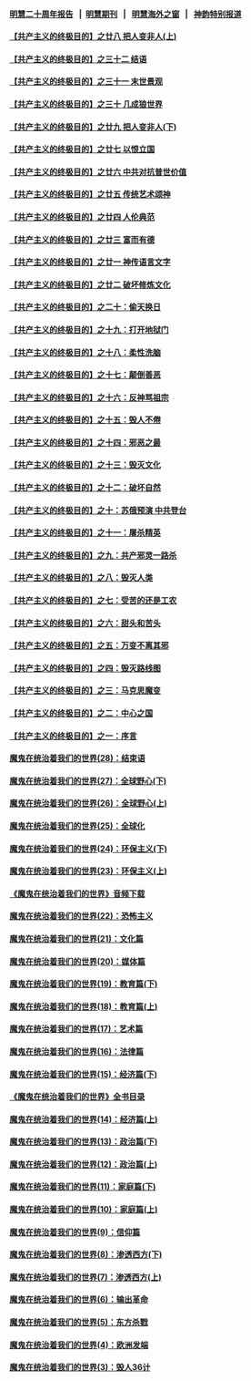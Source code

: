 #### [明慧二十周年报告](https://github.com/gfw-breaker/mh-reports/blob/master/README.md?t=07210140) &nbsp;&nbsp;|&nbsp;&nbsp;[明慧期刊](https://github.com/gfw-breaker/mh-qikan) &nbsp;&nbsp;|&nbsp;&nbsp; [明慧海外之窗](https://github.com/gfw-breaker/mh-news/blob/master/README.md?t=07210140) &nbsp;&nbsp;|&nbsp;&nbsp; [神韵特别报道](https://github.com/gfw-breaker/mh-news/blob/master/shenyun.md?t=07210140) 

#### [【共产主义的终极目的】之廿八 把人变非人(上)](../pages/nsc422/n11340492.md?t=07210140) 

#### [【共产主义的终极目的】之三十二 结语](../pages/nsc422/n11360535.md?t=07210140) 

#### [【共产主义的终极目的】之三十一 末世景观](../pages/nsc422/n11351129.md?t=07210140) 

#### [【共产主义的终极目的】之三十 几成狼世界](../pages/nsc422/n11348280.md?t=07210140) 

#### [【共产主义的终极目的】之廿九 把人变非人(下)](../pages/nsc422/n11344140.md?t=07210140) 

#### [【共产主义的终极目的】之廿七 以恨立国](../pages/nsc422/n11336944.md?t=07210140) 

#### [【共产主义的终极目的】之廿六 中共对抗普世价值](../pages/nsc422/n11324785.md?t=07210140) 

#### [【共产主义的终极目的】之廿五 传统艺术颂神](../pages/nsc422/n11296396.md?t=07210140) 

#### [【共产主义的终极目的】之廿四 人伦典范](../pages/nsc422/n11296397.md?t=07210140) 

#### [【共产主义的终极目的】之廿三 富而有德](../pages/nsc422/n11283598.md?t=07210140) 

#### [【共产主义的终极目的】之廿一 神传语言文字](../pages/nsc422/n11263265.md?t=07210140) 

#### [【共产主义的终极目的】之廿二 破坏修炼文化](../pages/nsc422/n11245728.md?t=07210140) 

#### [【共产主义的终极目的】之二十：偷天换日](../pages/nsc422/n11238846.md?t=07210140) 

#### [【共产主义的终极目的】之十九：打开地狱门](../pages/nsc422/n11206376.md?t=07210140) 

#### [【共产主义的终极目的】之十八：柔性洗脑](../pages/nsc422/n11199994.md?t=07210140) 

#### [【共产主义的终极目的】之十七：颠倒善恶](../pages/nsc422/n11179782.md?t=07210140) 

#### [【共产主义的终极目的】之十六：反神骂祖宗](../pages/nsc422/n11166798.md?t=07210140) 

#### [【共产主义的终极目的】之十五：毁人不倦](../pages/nsc422/n11166792.md?t=07210140) 

#### [【共产主义的终极目的】之十四：邪恶之最](../pages/nsc422/n11150249.md?t=07210140) 

#### [【共产主义的终极目的】之十三：毁灭文化](../pages/nsc422/n11135227.md?t=07210140) 

#### [【共产主义的终极目的】之十二：破坏自然](../pages/nsc422/n11135214.md?t=07210140) 

#### [【共产主义的终极目的】之十：苏俄预演 中共登台](../pages/nsc422/n11118424.md?t=07210140) 

#### [【共产主义的终极目的】之十一：屠杀精英](../pages/nsc422/n11118442.md?t=07210140) 

#### [【共产主义的终极目的】之九：共产邪灵一路杀](../pages/nsc422/n11114139.md?t=07210140) 

#### [【共产主义的终极目的】之八：毁灭人类](../pages/nsc422/n11108503.md?t=07210140) 

#### [【共产主义的终极目的】之七：受苦的还是工农](../pages/nsc422/n11101809.md?t=07210140) 

#### [【共产主义的终极目的】之六：甜头和苦头](../pages/nsc422/n11096971.md?t=07210140) 

#### [【共产主义的终极目的】之五：万变不离其邪](../pages/nsc422/n11091285.md?t=07210140) 

#### [【共产主义的终极目的】之四：毁灭路线图](../pages/nsc422/n11086284.md?t=07210140) 

#### [【共产主义的终极目的】之三：马克思魔变](../pages/nsc422/n11061941.md?t=07210140) 

#### [【共产主义的终极目的】之二：中心之国](../pages/nsc422/n11047728.md?t=07210140) 

#### [【共产主义的终极目的】之一：序言](../pages/nsc422/n11086077.md?t=07210140) 

#### [魔鬼在统治着我们的世界(28)：结束语](../pages/nsc422/n10936246.md?t=07210140) 

#### [魔鬼在统治着我们的世界(27)：全球野心(下)](../pages/nsc422/n10928319.md?t=07210140) 

#### [魔鬼在统治着我们的世界(26)：全球野心(上)](../pages/nsc422/n10900318.md?t=07210140) 

#### [魔鬼在统治着我们的世界(25)：全球化](../pages/nsc422/n10788205.md?t=07210140) 

#### [魔鬼在统治着我们的世界(24)：环保主义(下)](../pages/nsc422/n10695307.md?t=07210140) 

#### [魔鬼在统治着我们的世界(23)：环保主义(上)](../pages/nsc422/n10688613.md?t=07210140) 

#### [《魔鬼在统治着我们的世界》音频下载](../pages/nsc422/n10635553.md?t=07210140) 

#### [魔鬼在统治着我们的世界(22)：恐怖主义](../pages/nsc422/n10614727.md?t=07210140) 

#### [魔鬼在统治着我们的世界(21)：文化篇](../pages/nsc422/n10597706.md?t=07210140) 

#### [魔鬼在统治着我们的世界(20)：媒体篇](../pages/nsc422/n10586579.md?t=07210140) 

#### [魔鬼在统治着我们的世界(19)：教育篇(下)](../pages/nsc422/n10564808.md?t=07210140) 

#### [魔鬼在统治着我们的世界(18)：教育篇(上)](../pages/nsc422/n10526970.md?t=07210140) 

#### [魔鬼在统治着我们的世界(17)：艺术篇](../pages/nsc422/n10499093.md?t=07210140) 

#### [魔鬼在统治着我们的世界(16)：法律篇](../pages/nsc422/n10485969.md?t=07210140) 

#### [魔鬼在统治着我们的世界(15)：经济篇(下)](../pages/nsc422/n10469975.md?t=07210140) 

#### [《魔鬼在统治着我们的世界》全书目录](../pages/nsc422/n10464261.md?t=07210140) 

#### [魔鬼在统治着我们的世界(14)：经济篇(上)](../pages/nsc422/n10457370.md?t=07210140) 

#### [魔鬼在统治着我们的世界(13)：政治篇(下)](../pages/nsc422/n10448270.md?t=07210140) 

#### [魔鬼在统治着我们的世界(12)：政治篇(上)](../pages/nsc422/n10444576.md?t=07210140) 

#### [魔鬼在统治着我们的世界(11)：家庭篇(下)](../pages/nsc422/n10440961.md?t=07210140) 

#### [魔鬼在统治着我们的世界(10)：家庭篇(上)](../pages/nsc422/n10435448.md?t=07210140) 

#### [魔鬼在统治着我们的世界(9)：信仰篇](../pages/nsc422/n10432159.md?t=07210140) 

#### [魔鬼在统治着我们的世界(8)：渗透西方(下)](../pages/nsc422/n10429603.md?t=07210140) 

#### [魔鬼在统治着我们的世界(7)：渗透西方(上)](../pages/nsc422/n10426013.md?t=07210140) 

#### [魔鬼在统治着我们的世界(6)：输出革命](../pages/nsc422/n10421536.md?t=07210140) 

#### [魔鬼在统治着我们的世界(5)：东方杀戮](../pages/nsc422/n10417707.md?t=07210140) 

#### [魔鬼在统治着我们的世界(4)：欧洲发端](../pages/nsc422/n10414890.md?t=07210140) 

#### [魔鬼在统治着我们的世界(3)：毁人36计](../pages/nsc422/n10411583.md?t=07210140) 

